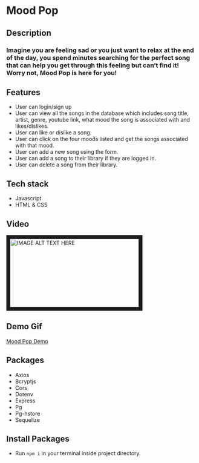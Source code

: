 # Mood Pop

## Description
### Imagine you are feeling sad or you just want to relax at the end of the day, you spend minutes searching for the perfect song that can help you get through this feeling but can’t find it! Worry not, Mood Pop is here for you! 

## Features
* User can login/sign up
* User can view all the songs in the database which includes song title, artist, genre, youtube link, what mood the song is associated with and likes/dislikes.
* User can like or dislike a song.
* User can click on the four moods listed and get the songs associated with that mood. 
* User can add a new song using the form. 
* User can add a song to their library if they are logged in. 
* User can delete a song from their library. 

## Tech stack
* Javascript
* HTML & CSS

## Video
<a href="https://youtu.be/WL3pXtjKnzA
" target="_blank"><img src="https://i9.ytimg.com/vi_webp/WL3pXtjKnzA/mqdefault.webp?v=6470cb62&sqp=CIS2w6MG&rs=AOn4CLBa5Blug9eNR-eEBe2bRWhidC0Nmg" 
alt="IMAGE ALT TEXT HERE" width="340" height="180" border="10" /></a>

## Demo Gif
[Mood Pop Demo]()

## Packages
* Axios
* Bcryptjs
* Cors
* Dotenv
* Express
* Pg
* Pg-hstore
* Sequelize

## Install Packages
* Run ```npm i``` in your terminal inside project directory.